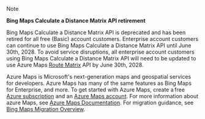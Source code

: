 > [!NOTE]
> **Bing Maps Calculate a Distance Matrix API retirement**
>
> Bing Maps Calculate a Distance Matrix API is deprecated and has been retired for all free (Basic) account customers. Enterprise account customers can continue to use Bing Maps Calculate a Distance Matrix API until June 30th, 2028. To avoid service disruptions, all enterprise account customers using Bing Maps Calculate a Distance Matrix API will need to be updated to use Azure Maps [Route Matrix](/rest/api/maps/route/post-route-matrix) API by June 30th, 2028.
>
> Azure Maps is Microsoft's next-generation maps and geospatial services for developers. Azure Maps has many of the same features as Bing Maps for Enterprise, and more. To get started with Azure Maps, create a free [Azure subscription](https://azure.microsoft.com/free) and an [Azure Maps account](/azure/azure-maps/how-to-manage-account-keys#create-a-new-account). For more information about azure Maps, see [Azure Maps Documentation](/azure/azure-maps/). For migration guidance, see [Bing Maps Migration Overview](/azure/azure-maps/migrate-bing-maps-overview).

